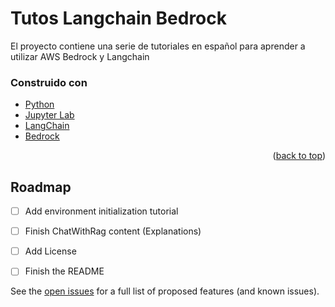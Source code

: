 # Tutos Langchain Bedrock 

El proyecto contiene una serie de tutoriales en español para aprender a utilizar AWS Bedrock y Langchain 

### Construido con

* [Python](https://www.python.org)
* [Jupyter Lab](https://jupyter.org)
* [LangChain](https://python.langchain.com)
* [Bedrock](https://aws.amazon.com/es/bedrock)

<p align="right">(<a href="#readme-top">back to top</a>)</p>

<!-- ROADMAP -->
## Roadmap

- [ ] Add environment initialization tutorial
- [ ] Finish ChatWithRag content (Explanations) 
- [ ] Add License
- [ ] Finish the README


See the [open issues](https://github.com/othneildrew/Best-README-Template/issues) for a full list of proposed features (and known issues).